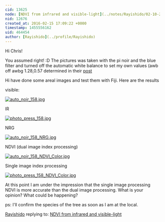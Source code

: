 ```yaml
---
cid: 13625
node: [NDVI from infrared and visible-light](../notes/Rayishido/02-10-2016/ndvi-from-infrared-and-visible-light)
nid: 12676
created_at: 2016-02-15 17:09:22 +0000
timestamp: 1455556162
uid: 464454
author: [Rayishido](../profile/Rayishido)
---
```


Hi Chris!

You assumed right! :D
The pictures was taken with the pi noir and the blue filter and turned off the automatic white balance to set my own values (awb off awbg 1.28,0.57 determined in their [post](https://publiclab.org/notes/LaPa/12-03-2015/how-do-i-set-a-costum-white-balance-of-the-noir-modulo-cam)

Hi have done some areal images and test them with Fiji. Here are the results

visible:

[![auto_noir_158.jpg](//i.publiclab.org/system/images/photos/000/014/308/medium/auto_noir_158.jpg)](//i.publiclab.org/system/images/photos/000/014/308/original/auto_noir_158.jpg)

IR

[![photo_press_158.jpg](//i.publiclab.org/system/images/photos/000/014/307/medium/photo_press_158.jpg)](//i.publiclab.org/system/images/photos/000/014/307/original/photo_press_158.jpg)

NRG

[![auto_noir_158_NRG.jpg](//i.publiclab.org/system/images/photos/000/014/309/medium/auto_noir_158_NRG.jpg)](//i.publiclab.org/system/images/photos/000/014/309/original/auto_noir_158_NRG.jpg)

NDVI (dual image index processing)

[![auto_noir_158_NDVI_Color.jpg](//i.publiclab.org/system/images/photos/000/014/310/medium/auto_noir_158_NDVI_Color.jpg)](//i.publiclab.org/system/images/photos/000/014/310/original/auto_noir_158_NDVI_Color.jpg)

Single image index processing

[![photo_press_158_NDVI_Color.jpg](//i.publiclab.org/system/images/photos/000/014/311/medium/photo_press_158_NDVI_Color.jpg)](//i.publiclab.org/system/images/photos/000/014/311/original/photo_press_158_NDVI_Color.jpg)

At this point I am under the impression that the single image processing NDVI is more accurate than the dual image processing. What is your opinion? What could be happening?

ps: I'll confirm the species of the tree as soon as I am at the local. 

[Rayishido](../profile/Rayishido) replying to: [NDVI from infrared and visible-light](../notes/Rayishido/02-10-2016/ndvi-from-infrared-and-visible-light)

